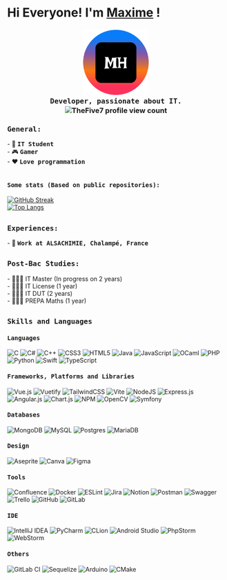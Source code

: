 # Hi Everyone! I'm [Maxime](https://github.com/TheFive7) !

<p align="center">
  <h3 align="center">
    <img src="https://github.com/TheFive7/TheFive7/blob/main/logo.svg" style="width: 30%" /> <br>
    <samp> Developer, passionate about IT. </samp> <br>
    <img align="center" alt="TheFive7 profile view count" src="https://komarev.com/ghpvc/?username=TheFive7&style=flat-square&color=blue"/>
  </h3>
</p>

<div>
  <h3><b><samp>General:</samp></b></h3>
  - 👷 <samp><b>IT Student</b></samp><br>
  - 🎮 <samp><b>Gamer</b></samp> <br>
  - ❤️ <samp><b>Love programmation</b></samp> <br><br>

  <h4><b><samp>Some stats (Based on public repositories):</samp></b></h4>
    
  [![GitHub Streak](http://github-readme-streak-stats.herokuapp.com?user=TheFive7&theme=dark&background=000000)](https://git.io/streak-stats)<br>
  [![Top Langs](https://github-readme-stats.vercel.app/api/top-langs/?username=TheFive7&layout=compact&theme=vision-friendly-dark)](https://github.com/anuraghazra/github-readme-stats)
</div>

##

<div>
  <h3><b><samp>Experiences:</samp></b></h3>
  - 💼 <samp><b>Work at ALSACHIMIE, Chalampé, France</b>
</div>

##

<div>
  <h3><b><samp>Post-Bac Studies:</samp></b></h3>
  - 👨🏻‍🏫 IT Master (In progress on 2 years)<br>
  - 👨🏻‍🏫 IT License (1 year)<br>
  - 👨🏻‍🏫 IT DUT (2 years)<br>
  - 👨🏻‍🏫 PREPA Maths (1 year)<br>
</div>

##
<h3><b><samp>Skills and Languages</samp></b></h3>

<h4><b><samp>Languages</samp></b></h4>

![C](https://img.shields.io/badge/c-%2300599C.svg?style=for-the-badge&logo=c&logoColor=white)
![C#](https://img.shields.io/badge/c%23-%23239120.svg?style=for-the-badge&logo=c-sharp&logoColor=white)
![C++](https://img.shields.io/badge/c++-%2300599C.svg?style=for-the-badge&logo=c%2B%2B&logoColor=white)
![CSS3](https://img.shields.io/badge/css3-%231572B6.svg?style=for-the-badge&logo=css3&logoColor=white)
![HTML5](https://img.shields.io/badge/html5-%23E34F26.svg?style=for-the-badge&logo=html5&logoColor=white)
![Java](https://img.shields.io/badge/java-%23ED8B00.svg?style=for-the-badge&logo=openjdk&logoColor=white)
![JavaScript](https://img.shields.io/badge/javascript-%23323330.svg?style=for-the-badge&logo=javascript&logoColor=%23F7DF1E)
![OCaml](https://img.shields.io/badge/OCaml-%23E98407.svg?style=for-the-badge&logo=ocaml&logoColor=white)
![PHP](https://img.shields.io/badge/php-%23777BB4.svg?style=for-the-badge&logo=php&logoColor=white)
![Python](https://img.shields.io/badge/python-3670A0?style=for-the-badge&logo=python&logoColor=ffdd54)
![Swift](https://img.shields.io/badge/swift-F54A2A?style=for-the-badge&logo=swift&logoColor=white)
![TypeScript](https://img.shields.io/badge/typescript-%23007ACC.svg?style=for-the-badge&logo=typescript&logoColor=white)

<h4><b><samp>Frameworks, Platforms and Libraries</samp></b></h4>

![Vue.js](https://img.shields.io/badge/vuejs-%2335495e.svg?style=for-the-badge&logo=vuedotjs&logoColor=%234FC08D)
![Vuetify](https://img.shields.io/badge/Vuetify-1867C0?style=for-the-badge&logo=vuetify&logoColor=AEDDFF)
![TailwindCSS](https://img.shields.io/badge/tailwindcss-%2338B2AC.svg?style=for-the-badge&logo=tailwind-css&logoColor=white)
![Vite](https://img.shields.io/badge/vite-%23646CFF.svg?style=for-the-badge&logo=vite&logoColor=white)
![NodeJS](https://img.shields.io/badge/node.js-6DA55F?style=for-the-badge&logo=node.js&logoColor=white)
![Express.js](https://img.shields.io/badge/express.js-%23404d59.svg?style=for-the-badge&logo=express&logoColor=%2361DAFB)
![Angular.js](https://img.shields.io/badge/angular.js-%23E23237.svg?style=for-the-badge&logo=angularjs&logoColor=white)
![Chart.js](https://img.shields.io/badge/chart.js-F5788D.svg?style=for-the-badge&logo=chart.js&logoColor=white)
![NPM](https://img.shields.io/badge/NPM-%23CB3837.svg?style=for-the-badge&logo=npm&logoColor=white)
![OpenCV](https://img.shields.io/badge/opencv-%23white.svg?style=for-the-badge&logo=opencv&logoColor=white)
![Symfony](https://img.shields.io/badge/symfony-%23000000.svg?style=for-the-badge&logo=symfony&logoColor=white)

<h4><b><samp>Databases</samp></b></h4>

![MongoDB](https://img.shields.io/badge/MongoDB-%234ea94b.svg?style=for-the-badge&logo=mongodb&logoColor=white)
![MySQL](https://img.shields.io/badge/mysql-%2300f.svg?style=for-the-badge&logo=mysql&logoColor=white)
![Postgres](https://img.shields.io/badge/postgres-%23316192.svg?style=for-the-badge&logo=postgresql&logoColor=white)
![MariaDB](https://img.shields.io/badge/MariaDB-003545?style=for-the-badge&logo=mariadb&logoColor=white)

<h4><b><samp>Design</samp></b></h4>

![Aseprite](https://img.shields.io/badge/Aseprite-FFFFFF?style=for-the-badge&logo=Aseprite&logoColor=#7D929E)
![Canva](https://img.shields.io/badge/Canva-%2300C4CC.svg?style=for-the-badge&logo=Canva&logoColor=white)
![Figma](https://img.shields.io/badge/figma-%23F24E1E.svg?style=for-the-badge&logo=figma&logoColor=white)

<h4><b><samp>Tools</samp></b></h4>

![Confluence](https://img.shields.io/badge/confluence-%23172BF4.svg?style=for-the-badge&logo=confluence&logoColor=white)
![Docker](https://img.shields.io/badge/docker-%230db7ed.svg?style=for-the-badge&logo=docker&logoColor=white)
![ESLint](https://img.shields.io/badge/ESLint-4B3263?style=for-the-badge&logo=eslint&logoColor=white)
![Jira](https://img.shields.io/badge/jira-%230A0FFF.svg?style=for-the-badge&logo=jira&logoColor=white)
![Notion](https://img.shields.io/badge/Notion-%23000000.svg?style=for-the-badge&logo=notion&logoColor=white)
![Postman](https://img.shields.io/badge/Postman-FF6C37?style=for-the-badge&logo=postman&logoColor=white)
![Swagger](https://img.shields.io/badge/-Swagger-%23Clojure?style=for-the-badge&logo=swagger&logoColor=white)
![Trello](https://img.shields.io/badge/Trello-%23026AA7.svg?style=for-the-badge&logo=Trello&logoColor=white)
![GitHub](https://img.shields.io/badge/github-%23121011.svg?style=for-the-badge&logo=github&logoColor=white)
![GitLab](https://img.shields.io/badge/gitlab-%23181717.svg?style=for-the-badge&logo=gitlab&logoColor=white)

<h4><b><samp>IDE</samp></b></h4>

![IntelliJ IDEA](https://img.shields.io/badge/IntelliJIDEA-000000.svg?style=for-the-badge&logo=intellij-idea&logoColor=white)
![PyCharm](https://img.shields.io/badge/pycharm-143?style=for-the-badge&logo=pycharm&logoColor=black&color=black&labelColor=green)
![CLion](https://img.shields.io/badge/CLion-black?style=for-the-badge&logo=clion&logoColor=white)
![Android Studio](https://img.shields.io/badge/Android%20Studio-3DDC84.svg?style=for-the-badge&logo=android-studio&logoColor=white)
![PhpStorm](https://img.shields.io/badge/phpstorm-143?style=for-the-badge&logo=phpstorm&logoColor=black&color=black&labelColor=darkorchid)
![WebStorm](https://img.shields.io/badge/webstorm-143?style=for-the-badge&logo=webstorm&logoColor=white&color=black)

<h4><b><samp>Others</samp></b></h4>

![GitLab CI](https://img.shields.io/badge/gitlab%20ci-%23181717.svg?style=for-the-badge&logo=gitlab&logoColor=white)
![Sequelize](https://img.shields.io/badge/Sequelize-52B0E7?style=for-the-badge&logo=Sequelize&logoColor=white)
![Arduino](https://img.shields.io/badge/-Arduino-00979D?style=for-the-badge&logo=Arduino&logoColor=white)
![CMake](https://img.shields.io/badge/CMake-%23008FBA.svg?style=for-the-badge&logo=cmake&logoColor=white)
